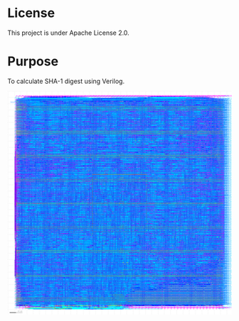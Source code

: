 
# License

This project is under Apache License 2.0.

# Purpose

To calculate SHA-1 digest using Verilog.

![GDSII](gds/wrapper_sha1.gds.png)
